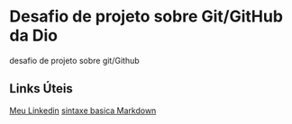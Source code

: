  # Desafio de projeto sobre Git/GitHub da Dio
 desafio de projeto sobre git/Github
 ## Links Úteis
[ Meu Linkedin](https://www.linkedin.com/in/oliveirags/)
[sintaxe basica Markdown](https://www.markdownguide.org/basic-syntax/)

